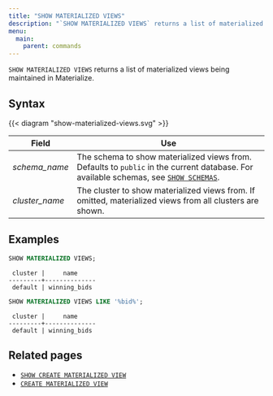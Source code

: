 ```yaml
---
title: "SHOW MATERIALIZED VIEWS"
description: "`SHOW MATERIALIZED VIEWS` returns a list of materialized views being maintained in Materialize."
menu:
  main:
    parent: commands
---
```


`SHOW MATERIALIZED VIEWS` returns a list of materialized views being maintained
in Materialize.

## Syntax

{{< diagram "show-materialized-views.svg" >}}

Field | Use
------|-----
_schema&lowbar;name_ | The schema to show materialized views from. Defaults to `public` in the current database. For available schemas, see [`SHOW SCHEMAS`](../show-schemas).
_cluster&lowbar;name_ | The cluster to show materialized views from. If omitted, materialized views from all clusters are shown.

## Examples

```sql
SHOW MATERIALIZED VIEWS;
```

```nofmt
 cluster |     name
---------+--------------
 default | winning_bids
```

```sql
SHOW MATERIALIZED VIEWS LIKE '%bid%';
```

```nofmt
 cluster |     name
---------+--------------
 default | winning_bids
```

## Related pages

- [`SHOW CREATE MATERIALIZED VIEW`](../show-create-materialized-view)
- [`CREATE MATERIALIZED VIEW`](../create-materialized-view)
